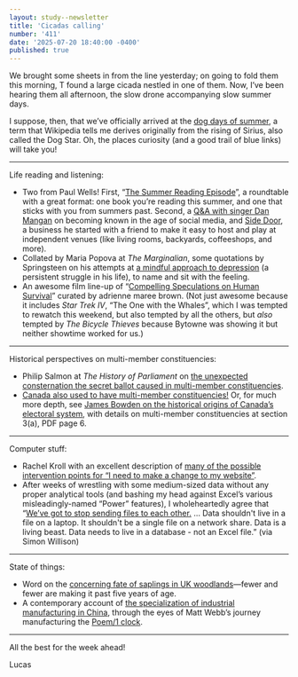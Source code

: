 ```yaml
---
layout: study--newsletter
title: 'Cicadas calling'
number: '411'
date: '2025-07-20 18:40:00 -0400'
published: true
---
```


We brought some sheets in from the line yesterday; on going to fold them this morning, T found a large cicada nestled in one of them. Now, I’ve been hearing them all afternoon, the slow drone accompanying slow summer days.

I suppose, then, that we’ve officially arrived at the [dog days of summer](https://en.wikipedia.org/wiki/Dog_days), a term that Wikipedia tells me derives originally from the rising of Sirius, also called the Dog Star. Oh, the places curiosity (and a good trail of blue links) will take you!

***

Life reading and listening:

- Two from Paul Wells! First, “[The Summer Reading Episode](https://paulwells.substack.com/p/the-summer-reading-episode)”, a roundtable with a great format: one book you’re reading this summer, and one that sticks with you from summers past. Second, a [Q&A with singer Dan Mangan](https://paulwells.substack.com/p/the-q-and-a-youre-competing-in-the) on becoming known in the age of social media, and [Side Door](https://sidedooraccess.com/home), a business he started with a friend to make it easy to host and play at independent venues (like living rooms, backyards, coffeeshops, and more).
- Collated by Maria Popova at _The Marginalian_, some quotations by Springsteen on his attempts at [a mindful approach to depression](https://www.themarginalian.org/2022/07/20/bruce-springsteen-depression/) (a persistent struggle in his life), to name and sit with the feeling.
- An awesome film line-up of “[Compelling Speculations on Human Survival](https://adriennemareebrown.net/2025/07/19/compelling-speculations-on-human-survival/)” curated by adrienne maree brown. (Not just awesome because it includes _Star Trek IV_, “The One with the Whales”, which I was tempted to rewatch this weekend, but also tempted by all the others, but _also_ tempted by _The Bicycle Thieves_ because Bytowne was showing it but neither showtime worked for us.)

***

Historical perspectives on multi-member constituencies:

- Philip Salmon at _The History of Parliament_ on [the unexpected consternation the secret ballot caused in multi-member constituencies](https://historyofparliament.com/2025/07/18/the-1872-secret-ballot/).
- [Canada also used to have multi-member constituencies!](https://en.wikipedia.org/wiki/Electoral_district_(Canada)#Historical_multi-member_districts) Or, for much more depth, see [James Bowden on the historical origins of Canada’s electoral system](https://parliamentum.org/wp-content/uploads/2021/02/bowden-2020-the-origins-of-canadas-electoral-system.pdf), with details on multi-member constituencies at section 3(a), PDF page 6.

***

Computer stuff:

- Rachel Kroll with an excellent description of [many of the possible intervention points for “I need to make a change to my website”](https://rachelbythebay.com/w/2025/05/01/content/).
- After weeks of wrestling with some medium-sized data without any proper analytical tools (and bashing my head against Excel’s various misleadingly-named “Power” features), I wholeheartedly agree that “[We’ve got to stop sending files to each other.](https://shkspr.mobi/blog/2025/07/weve-got-to-stop-sending-files-to-each-other/) … Data shouldn't live in a file on a laptop. It shouldn't be a single file on a network share. Data is a living beast. Data needs to live in a database - not an Excel file.” (via Simon Willison)

***

State of things:

- Word on the [concerning fate of saplings in UK woodlands](https://www.theguardian.com/environment/2025/jul/10/britain-ancient-woodlands-failing-regenerate-forests-climate-drought-heat-disease-deer-hope-aoe)—fewer and fewer are making it past five years of age.
- A contemporary account of [the specialization of industrial manufacturing in China](https://interconnected.org/home/2025/07/18/shenzhen), through the eyes of Matt Webb’s journey manufacturing the [Poem/1 clock](https://interconnected.org/home/2024/02/01/kickstarter).

***

All the best for the week ahead!

Lucas

